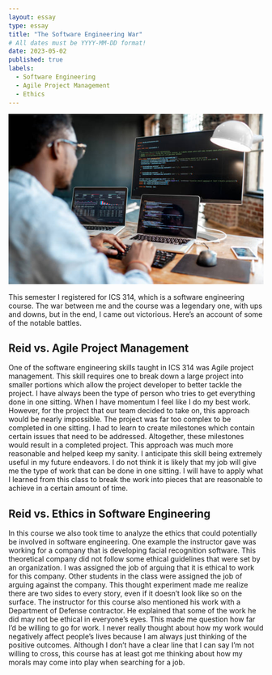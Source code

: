 ```yaml
---
layout: essay
type: essay
title: "The Software Engineering War"
# All dates must be YYYY-MM-DD format!
date: 2023-05-02
published: true
labels:
  - Software Engineering
  - Agile Project Management
  - Ethics
---
```


<img width="550px" class="rounded float-start pe-4" src="../img/softwareengineeringpic.jpg">

This semester I registered for ICS 314, which is a software engineering course. The war between me and the course was a legendary one, with ups and downs, but in the end, I came out victorious. Here’s an account of some of the notable battles.

## Reid vs. Agile Project Management

One of the software engineering skills taught in ICS 314 was Agile project management. This skill requires one to break down a large project into smaller portions which allow the project developer to better tackle the project. I have always been the type of person who tries to get everything done in one sitting. When I have momentum I feel like I do my best work. However, for the project that our team decided to take on, this approach would be nearly impossible. The project was far too complex to be completed in one sitting. I had to learn to create milestones which contain certain issues that need to be addressed. Altogether, these milestones would result in a completed project. This approach was much more reasonable and helped keep my sanity. I anticipate this skill being extremely useful in my future endeavors. I do not think it is likely that my job will give me the type of work that can be done in one sitting. I will have to apply what I learned from this class to break the work into pieces that are reasonable to achieve in a certain amount of time.

## Reid vs. Ethics in Software Engineering

In this course we also took time to analyze the ethics that could potentially be involved in software engineering. One example the instructor gave was working for a company that is developing facial recognition software. This theoretical company did not follow some ethical guidelines that were set by an organization. I was assigned the job of arguing that it is ethical to work for this company. Other students in the class were assigned the job of arguing against the company. This thought experiment made me realize there are two sides to every story, even if it doesn’t look like so on the surface. The instructor for this course also mentioned his work with a Department of Defense contractor. He explained that some of the work he did may not be ethical in everyone’s eyes. This made me question how far I’d be willing to go for work. I never really thought about how my work would negatively affect people’s lives because I am always just thinking of the positive outcomes. Although I don’t have a clear line that I can say I’m not willing to cross, this course has at least got me thinking about how my morals may come into play when searching for a job.
